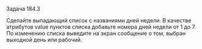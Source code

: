 Задача 184.3

Сделайте выпадающий список с названиями дней недели. В качестве атрибутов value пунктов списка добавьте номера дней недели от 1 до 7. По изменению списка выведите на экран сообщение о том, выбран выходной день или рабочий.